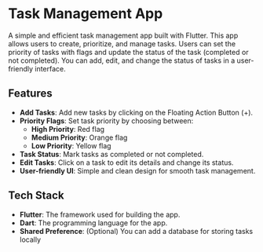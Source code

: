 # Task Management App
 
A simple and efficient task management app built with Flutter. This app allows users to create, prioritize, and manage tasks. Users can set the priority of tasks with flags and update the status of the task (completed or not completed). You can add, edit, and change the status of tasks in a user-friendly interface.
 
## Features
 
- **Add Tasks**: Add new tasks by clicking on the Floating Action Button (+).
- **Priority Flags**: Set task priority by choosing between:
  - **High Priority**: Red flag
  - **Medium Priority**: Orange flag
  - **Low Priority**: Yellow flag
- **Task Status**: Mark tasks as completed or not completed.
- **Edit Tasks**: Click on a task to edit its details and change its status.
- **User-friendly UI**: Simple and clean design for smooth task management.
 

 
## Tech Stack
 
- **Flutter**: The framework used for building the app.
- **Dart**: The programming language for the app.
- **Shared Preference**: (Optional) You can add a database for storing tasks locally
  

